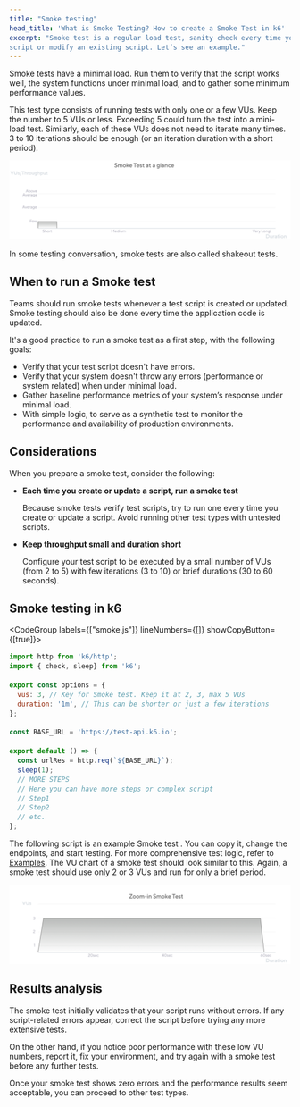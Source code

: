 ```yaml
---
title: "Smoke testing"
head_title: 'What is Smoke Testing? How to create a Smoke Test in k6'
excerpt: "Smoke test is a regular load test, sanity check every time you write a new
script or modify an existing script. Let’s see an example."
---
```


Smoke tests have a minimal load.
Run them to verify that the script works well, the system functions under minimal load, and to gather some minimum performance values.

This test type consists of running tests with only one or a few VUs. Keep the number to 5 VUs or less. Exceeding 5 could turn the test into a mini-load test.
Similarly, each of these VUs does not need to iterate many times. 3 to 10 iterations should be enough (or an iteration duration with a short period).

![Overview of a smoke test](images/chart-smoke-test-overview.png)

In some testing conversation, smoke tests are also called shakeout tests.

## When to run a Smoke test

Teams should run smoke tests whenever a test script is created or updated. Smoke testing should also be done every time the application code is updated.

It's a good practice to run a smoke test as a first step, with the following goals: 

- Verify that your test script doesn't have errors.
- Verify that your system doesn't throw any errors (performance or system related) when under minimal load.
- Gather baseline performance metrics of your system’s response under minimal load.
- With simple logic, to serve as a synthetic test to monitor the performance and availability of production environments.

## Considerations 

When you prepare a smoke test, consider the following:


- **Each time you create or update a script, run a smoke test**

  Because smoke tests verify test scripts, try to run one every time you create or update a script. Avoid running other test types with untested scripts.

- **Keep throughput small and duration short**
  
  Configure your test script to be executed by a small number of VUs (from 2 to 5) with few iterations (3 to 10) or brief durations (30 to 60 seconds).

## Smoke testing in k6

<CodeGroup labels={["smoke.js"]} lineNumbers={[]} showCopyButton={[true]}>

```javascript
import http from 'k6/http';
import { check, sleep} from 'k6';

export const options = {
  vus: 3, // Key for Smoke test. Keep it at 2, 3, max 5 VUs
  duration: '1m', // This can be shorter or just a few iterations
};

const BASE_URL = 'https://test-api.k6.io';

export default () => {
  const urlRes = http.req(`${BASE_URL}`);
  sleep(1);
  // MORE STEPS
  // Here you can have more steps or complex script
  // Step1
  // Step2
  // etc.
};

```

</CodeGroup>


The following script is an example Smoke test . You can copy it, change the endpoints, and start testing. For more comprehensive test logic, refer to [Examples](/examples).
The VU chart of a smoke test should look similar to this.  Again, a smoke test should use only 2 or 3 VUs and run for only a brief period.

![The shape of the smoke test as configured in the preceding script](images/chart-smoke-test-k6-script-example.png)

## Results analysis

The smoke test initially validates that your script runs without errors. If any script-related errors appear, correct the script before trying any more extensive tests.

On the other hand, if you notice poor performance with these low VU numbers, report it, fix your environment, and try again with a smoke test before any further tests.

Once your smoke test shows zero errors and the performance results seem acceptable, you can proceed to other test types.


